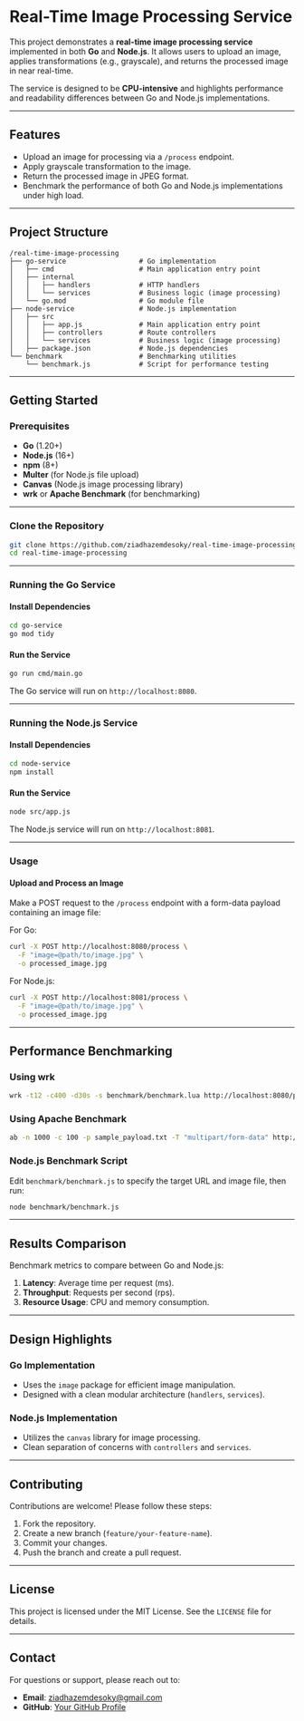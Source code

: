 # Real-Time Image Processing Service

This project demonstrates a **real-time image processing service** implemented in both **Go** and **Node.js**. It allows users to upload an image, applies transformations (e.g., grayscale), and returns the processed image in near real-time.

The service is designed to be **CPU-intensive** and highlights performance and readability differences between Go and Node.js implementations.

---

## Features
- Upload an image for processing via a `/process` endpoint.
- Apply grayscale transformation to the image.
- Return the processed image in JPEG format.
- Benchmark the performance of both Go and Node.js implementations under high load.

---

## Project Structure

```
/real-time-image-processing
├── go-service                  # Go implementation
│   ├── cmd                     # Main application entry point
│   ├── internal
│   │   ├── handlers            # HTTP handlers
│   │   └── services            # Business logic (image processing)
│   └── go.mod                  # Go module file
├── node-service                # Node.js implementation
│   ├── src
│   │   ├── app.js              # Main application entry point
│   │   ├── controllers         # Route controllers
│   │   └── services            # Business logic (image processing)
│   ├── package.json            # Node.js dependencies
└── benchmark                   # Benchmarking utilities
    └── benchmark.js            # Script for performance testing
```

---

## Getting Started

### Prerequisites
- **Go** (1.20+)
- **Node.js** (16+)
- **npm** (8+)
- **Multer** (for Node.js file upload)
- **Canvas** (Node.js image processing library)
- **wrk** or **Apache Benchmark** (for benchmarking)

---

### Clone the Repository

```bash
git clone https://github.com/ziadhazemdesoky/real-time-image-processing.git
cd real-time-image-processing
```

---

### Running the Go Service

#### Install Dependencies
```bash
cd go-service
go mod tidy
```

#### Run the Service
```bash
go run cmd/main.go
```

The Go service will run on `http://localhost:8080`.

---

### Running the Node.js Service

#### Install Dependencies
```bash
cd node-service
npm install
```

#### Run the Service
```bash
node src/app.js
```

The Node.js service will run on `http://localhost:8081`.

---

### Usage

#### Upload and Process an Image
Make a POST request to the `/process` endpoint with a form-data payload containing an image file:

For Go:
```bash
curl -X POST http://localhost:8080/process \
  -F "image=@path/to/image.jpg" \
  -o processed_image.jpg
```

For Node.js:
```bash
curl -X POST http://localhost:8081/process \
  -F "image=@path/to/image.jpg" \
  -o processed_image.jpg
```

---

## Performance Benchmarking

### Using wrk
```bash
wrk -t12 -c400 -d30s -s benchmark/benchmark.lua http://localhost:8080/process
```

### Using Apache Benchmark
```bash
ab -n 1000 -c 100 -p sample_payload.txt -T "multipart/form-data" http://localhost:8080/process
```

### Node.js Benchmark Script
Edit `benchmark/benchmark.js` to specify the target URL and image file, then run:
```bash
node benchmark/benchmark.js
```

---

## Results Comparison

Benchmark metrics to compare between Go and Node.js:
1. **Latency**: Average time per request (ms).
2. **Throughput**: Requests per second (rps).
3. **Resource Usage**: CPU and memory consumption.

---

## Design Highlights

### Go Implementation
- Uses the `image` package for efficient image manipulation.
- Designed with a clean modular architecture (`handlers`, `services`).

### Node.js Implementation
- Utilizes the `canvas` library for image processing.
- Clean separation of concerns with `controllers` and `services`.

---

## Contributing

Contributions are welcome! Please follow these steps:
1. Fork the repository.
2. Create a new branch (`feature/your-feature-name`).
3. Commit your changes.
4. Push the branch and create a pull request.

---

## License

This project is licensed under the MIT License. See the `LICENSE` file for details.

---

## Contact

For questions or support, please reach out to:
- **Email**: ziadhazemdesoky@gmail.com
- **GitHub**: [Your GitHub Profile](https://github.com/ziadhazemdesoky)